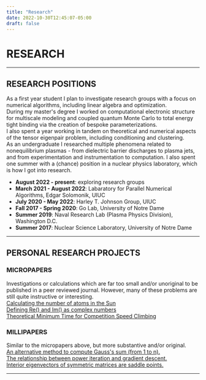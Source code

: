 ```yaml
---
title: "Research"
date: 2022-10-30T12:45:07-05:00
draft: false
---
```


# RESEARCH

---

## RESEARCH POSITIONS

As a first year student I plan to investigate research groups with a focus on numerical algorithms, including linear algebra and optimization.
<br>
During my master's degree I worked on computational electronic
structure for multiscale modeling and coupled quantum Monte
Carlo to total energy tight binding via the creation of
bespoke parameterizations.
<br>
I also spent a year working in tandem on theoretical and
numerical aspects of the tensor eigenpair problem, including
conditioning and clustering.
<br>
As an undergraduate I researched multiple phenomena related to
nonequilibrium plasmas - from dielectric barrier discharges
to plasma jets, and from experimentation and instrumentation
to computation.
I also spent one summer with a (chance) position in a nuclear
physics laboratory, which is how I got into research.

- <b>August 2022 - <span class="themecolor">present</span></b>: exploring research groups
- <b>March 2021 - August 2022</b>: Labaratory for Parallel Numerical Algorithms, Edgar Solomonik, UIUC
- <b>July 2020 - May 2022</b>: Harley T. Johnson Group, UIUC
- <b>Fall 2017 - Spring 2020</b>: Go Lab, University of Notre Dame
- <b>Summer 2019</b>: Naval Research Lab (Plasma Physics Division), Washington D.C.
- <b>Summer 2017</b>: Nuclear Science Laboratory, University of Notre Dame

---

## PERSONAL RESEARCH PROJECTS

### MICROPAPERS

Investigations or calculations which are far too small and/or unoriginal to be published in a peer reviewed journal.
However, many of these problems are still quite instructive or interesting.
<br>
<a href="/media/topics/research/micropapers/Calculating the Number of Atoms in the Sun - G. H. Brown.pdf" class="mainlink" target="_blank">Calculating the number of atoms in the Sun</a>
<br>
<a href="/media/topics/research/micropapers/Re() and Im() as Complex Numbers - G. H. Brown.pdf" class="mainlink" target="_blank">Defining Re() and Im() as complex numbers</a>
<br>
<a href="/media/topics/research/micropapers/Theoretical Minimum Time for Competition Speed Climbing - G. H. Brown.pdf" class="mainlink" target="_blank">Theoretical Minimum Time for Competition Speed Climbing</a>


### MILLIPAPERS

Similar to the micropapers above, but more substantive and/or original.
<br>
<a href="/media/topics/research/millipapers/An Alternative Method to Compute Gauss's Sum - G. H. Brown.pdf" class="mainlink" target="_blank">An alternative method to compute Gauss's sum (from 1 to n).</a>
<br>
<a href="/media/topics/research/millipapers/The relationship between power iteration and gradient descent - G. H. Brown and E. V. Solomonik.pdf" class="mainlink" target="_blank">The relationship between power iteration and gradient descent.</a>
<br>
<a href="/media/topics/research/millipapers/Interior eigenvectors of symmetric matrices are saddle points - G. H. Brown and E. V. Solomonik.pdf" class="mainlink" target="_blank">Interior eigenvectors of symmetric matrices are saddle points.</a>
<br>

---
